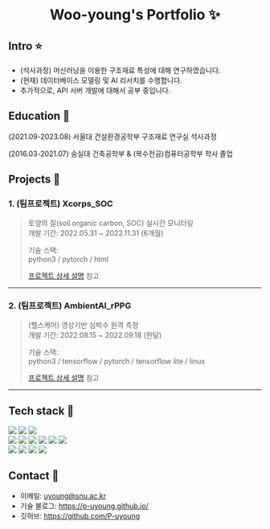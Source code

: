 <p align="center">
  <h1 align="center">Woo-young's Portfolio ✨</h1>

</p>

## Intro ⭐️

- (석사과정) 머신러닝을 이용한 구조재료 특성에 대해 연구하였습니다. 
- (현재) 데이터베이스 모델링 및 AI 리서치를 수행합니다. 
- 추가적으로, API 서버 개발에 대해서 공부 중입니다.

## Education 🍪

(2021.09-2023.08) 서울대 건설환경공학부 구조재료 연구실 석사과정 

(2016.03-2021.07) 숭실대 건축공학부 & (복수전공)컴퓨터공학부 학사 졸업

## Projects 🌳
### 1. (팀프로젝트) Xcorps_SOC
>토양의 질(soil organic carbon, SOC) 실시간 모니터링  
>개발 기간: 2022.05.31 ~ 2022.11.31 (6개월)  
>  
>기술 스택:  
>python3 / pytorch / html 
>  
>[프로젝트 상세 설명](https://github.com/P-uyoung/X-Corps_Soil-detection) 참고

---

### 2. (팀프로젝트) AmbientAI_rPPG
>(헬스케어) 영상기반 심박수 원격 측정  
>개발 기간: 2022.08.15 ~ 2022.09.18 (한달)
>  
>기술 스택:  
>python3 / tensorflow / pytorch / tensorflow lite / linux 
>
>[프로젝트 상세 설명](https://github.com/P-uyoung/Ambient_RPPG) 참고

---

## Tech stack 🔧
  <span><img src="https://img.shields.io/badge/Python-05122A?style=flat-square&logo=python"/></span>
  <span><img src="https://img.shields.io/badge/Pytorch-EE4C2C?style=flat-square&logo=PyTorch&logoColor=white"></span>
  <span><img src="https://img.shields.io/badge/TensorFlow-FF6F00?style=flat-square&logo=TensorFlow&logoColor=white"></span>
  <br/>
  <span><img src="https://img.shields.io/badge/Java-ED8B00?style=flat-square&logo=Java"></span>
  <span><img src="https://img.shields.io/badge/Matlab-990000?style=flat-square&logo=matlab"></span>
  <span><img src="https://img.shields.io/badge/Linux-FCC624?style=flat-square&logo=Linux&logoColor=white"></span>
  <span><img src="https://img.shields.io/badge/C-A8B9CC?style=flat-square&logo=C&logoColor=white"/></span>
  <span><img src="https://img.shields.io/badge/C++-00599C?style=flat-square&logo=c%2B%2B"></span>
  <span><img src="https://img.shields.io/badge/mysql-4479A1?style=flat-square&logo=mysql&logoColor=white"></span>
  <br/>
  <span><img src="https://img.shields.io/badge/-Git-05122A?style=flat&logo=git"></span>
  <span><img src="https://img.shields.io/badge/-GitHub-05122A?style=flat&logo=github"></span>
  <span><img src="https://img.shields.io/badge/-Notion-000000?style=flat&logo=notion"></span> 
  <span><img src="https://img.shields.io/badge/-Latex-008080?style=flat&logo=LaTex"></span>

## Contact 🔗
- 이메일: uyoung@snu.ac.kr
- 기술 블로그: https://p-uyoung.github.io/
- 깃허브: https://github.com/P-uyoung

